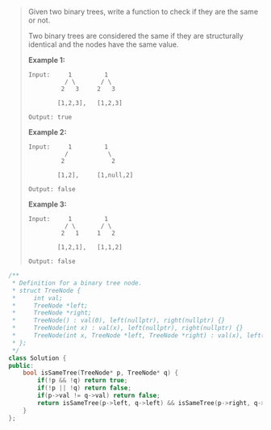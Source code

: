 > Given two binary trees, write a function to check if they are the same or not.
>
> Two binary trees are considered the same if they are structurally identical and the nodes have the same value.
>
> **Example 1:**
>
> ```
> Input:     1         1
>           / \       / \
>          2   3     2   3
> 
>         [1,2,3],   [1,2,3]
> 
> Output: true
> ```
>
> **Example 2:**
>
> ```
> Input:     1         1
>           /           \
>          2             2
> 
>         [1,2],     [1,null,2]
> 
> Output: false
> ```
>
> **Example 3:**
>
> ```
> Input:     1         1
>           / \       / \
>          2   1     1   2
> 
>         [1,2,1],   [1,1,2]
> 
> Output: false
> ```

```cpp
/**
 * Definition for a binary tree node.
 * struct TreeNode {
 *     int val;
 *     TreeNode *left;
 *     TreeNode *right;
 *     TreeNode() : val(0), left(nullptr), right(nullptr) {}
 *     TreeNode(int x) : val(x), left(nullptr), right(nullptr) {}
 *     TreeNode(int x, TreeNode *left, TreeNode *right) : val(x), left(left), right(right) {}
 * };
 */
class Solution {
public:
    bool isSameTree(TreeNode* p, TreeNode* q) {
        if(!p && !q) return true;
        if(!p || !q) return false;
        if(p->val != q->val) return false;
        return isSameTree(p->left, q->left) && isSameTree(p->right, q->right);
    }
};
```

